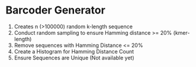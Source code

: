 # Barcoder Generator

1. Creates n (>100000) random k-length sequence 
2. Conduct random sampling to ensure Hamming distance >= 20% (kmer-length)
3. Remove sequences with Hamming Distance <= 20%
4. Create a Histogram for Hamming Distance Count
5. Ensure Sequences are Unique (Not available yet)
